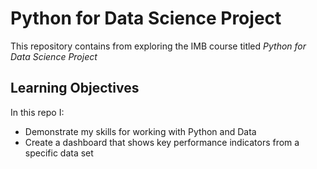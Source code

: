 # Python for Data Science Project

This repository contains from exploring the IMB course titled _Python for Data Science Project_

## Learning Objectives

In this repo I:

- Demonstrate my skills for working with Python and Data
- Create a dashboard that shows key performance indicators from a specific data set
